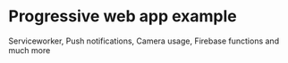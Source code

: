 # Progressive web app example
Serviceworker, Push notifications, Camera usage, Firebase functions and much more
